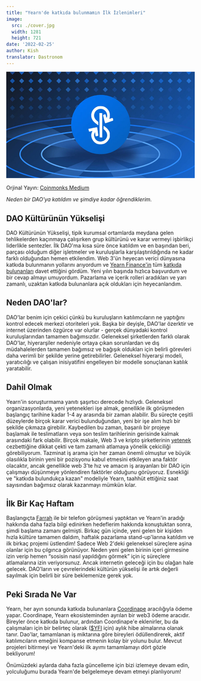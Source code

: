 ```yaml
---
title: "Yearn'de katkıda bulunmamın İlk İzlenimleri"
image:
  src: ./cover.jpg
  width: 1281
  height: 721
date: '2022-02-25'
author: Kish
translator: Dastronom
---
```


![](cover.jpg?w=800&h=450)

Orjinal Yayın: [Coinmonks Medium](https://medium.com/coinmonks/my-first-impressions-of-being-a-contributor-at-yearn-e154743b9cd5)

*Neden bir DAO'ya katıldım ve şimdiye kadar öğrendiklerim.*

## DAO Kültürünün Yükselişi
DAO Kültürünün Yükselişi, tipik kurumsal ortamlarda meydana gelen tehlikelerden kaçınmaya çalışırken grup kültürünü ve karar vermeyi işbirlikçi liderlikle sentezler. İlk DAO'ma kısa süre önce katıldım ve en başından beri, parçası olduğum diğer işletmeler ve kuruluşlarla karşılaştırıldığında ne kadar farklı olduğundan hemen etkilendim. Web 3'ün heyecan verici dünyasına katkıda bulunmanın yollarını arıyordum ve [Yearn Finance'in](https://yearn.finance/#/home) tüm [katkıda bulunanları](https://twitter.com/iearnfinance/status/1445799269189881864) davet ettiğini gördüm. Yeni yılın başında hızlıca başvurdum ve bir cevap almayı umuyordum. Pazarlama ve içerik rolleri aradıkları ve yarı zamanlı, uzaktan katkıda bulunanlara açık oldukları için heyecanlandım.

## Neden DAO'lar?
DAO'lar benim için çekici çünkü bu kuruluşların katılımcıların ne yaptığını kontrol edecek merkezi otoriteleri yok. Başka bir deyişle, DAO'lar özerktir ve internet üzerinden özgürce var olurlar - gerçek dünyadaki kontrol kuruluşlarından tamamen bağımsızdır. Geleneksel şirketlerden farklı olarak DAO'lar, hiyerarşiler nedeniyle ortaya çıkan sorunlardan ve dış müdahalelerden tamamen bağımsız ve bağışık oldukları için belirli görevleri daha verimli bir şekilde yerine getirebilirler. Geleneksel hiyerarşi modeli, yaratıcılığı ve çalışan inisiyatifini engelleyen bir modelle sonuçlanan katılık yaratabilir.

## Dahil Olmak
Yearn'in soruşturmama yanıtı şaşırtıcı derecede hızlıydı. Geleneksel organizasyonlarda, yeni yetenekleri işe almak, genellikle ilk görüşmeden başlangıç tarihine kadar 1-4 ay arasında bir zaman alabilir. Bu süreçte çeşitli düzeylerde birçok karar verici bulunduğundan, yeni bir işe alım hızlı bir şekilde çıkmaza girebilir. Kaybedilen bu zaman, başarılı bir projeye başlamak ile teslimatların veya son teslim tarihlerinin gerisinde kalmak arasındaki fark olabilir. Birçok makale, Web 3 ve kripto şirketlerinin [yetenek](https://www.bloomberg.com/news/articles/2022-02-05/are-crypto-daos-the-new-wall-street-jobs-seekers-try-blockchain-over-banking) cezbettiğine dikkat çekti ve tam zamanlı atlamaya yönelik çekiciliği görebiliyorum. Tazminat iş arama için her zaman önemli olmuştur ve büyük olasılıkla birinin yeni bir pozisyonu kabul etmesini etkileyen ana faktör olacaktır, ancak genellikle web 3'te hız ve amacın iş arayanları bir DAO için çalışmayı düşünmeye yönlendiren faktörler olduğunu görüyoruz. Esnekliği ve "katkıda bulundukça kazan" modeliyle Yearn, taahhüt ettiğiniz saat sayısından bağımsız olarak kazanmayı mümkün kılar.

## İlk Bir Kaç Haftam
Başlangıçta [Farrah](https://twitter.com/_farrahmay) ile bir telefon görüşmesi yaptıktan ve Yearn'in aradığı hakkında daha fazla bilgi edinirken hedeflerim hakkında konuştuktan sonra, şimdi başlama zamanı gelmişti. Birkaç gün içinde, yeni gelen bir kişiden hızla kültüre tamamen daldım, haftalık pazarlama stand-up'larına katıldım ve ilk birkaç projemi üstlendim! Sadece Web 2'deki geleneksel süreçlere aşina olanlar için bu çılgınca görünüyor. Neden yeni gelen birinin içeri girmesine izin verip hemen “sosisin nasıl yapıldığını görmek” için iç süreçlere atlamalarına izin veriyorsunuz. Ancak internetin geleceği için bu olağan hale gelecek. DAO'ların ve çevrelerindeki kültürün yükselişi ile artık değerli sayılmak için belirli bir süre beklemenize gerek yok.

## Peki Sırada Ne Var
Yearn, her ayın sonunda katkıda bulunanlara [Coordinape](https://coordinape.com/) aracılığıyla ödeme yapar. Coordinape, Yearn ekosisteminden ayrılan bir web3 ödeme aracıdır. Bireyler önce katkıda bulunur, ardından Coordinape'e eklenirler, bu da çalışmaları için bir belirteç olarak ([$YFI](https://coinmarketcap.com/currencies/yearn-finance/) için) aylık hibe almalarına olanak tanır. Dao'lar, tamamlanan iş miktarına göre bireyleri ödüllendirerek, aktif katılımcıların emeğini kompanse etmenin kolay bir yolunu bulur. Mevcut projeleri bitirmeyi ve Yearn'deki ilk ayımı tamamlamayı dört gözle bekliyorum!

Önümüzdeki aylarda daha fazla güncelleme için bizi izlemeye devam edin, yolculuğumu burada Yearn'de belgelemeye devam etmeyi planlıyorum!
